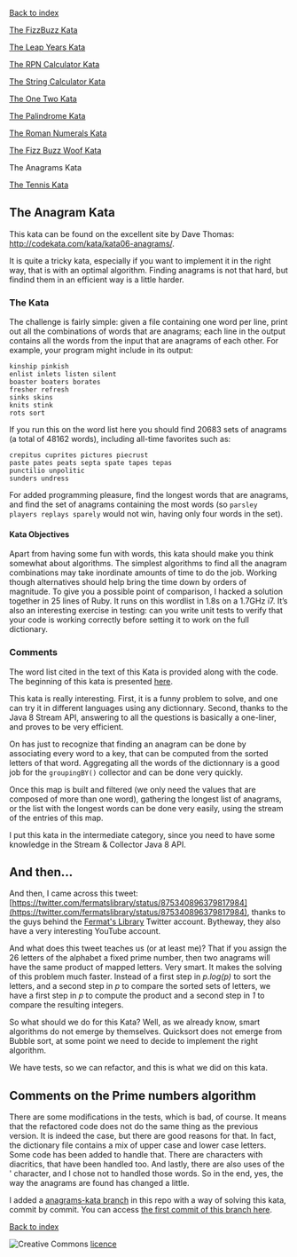 [Back to index](/index.html)

[The FizzBuzz Kata](/katas/introductory/fizzbuzz-kata.html)

[The Leap Years Kata](/katas/introductory/leapyears-kata.html)

[The RPN Calculator Kata](/katas/introductory/rpncalculator-kata.html)

[The String Calculator Kata](/katas/introductory/stringcalculator-kata.html)

[The One Two Kata](/katas/introductory/onetwo-kata.html)

[The Palindrome Kata](/katas/introductory/palindrome-kata.html)

[The Roman Numerals Kata](/katas/intermediate/romannumerals-kata.html)

[The Fizz Buzz Woof Kata](/katas/intermediate/fizzbuzzwoof-kata.html)

The Anagrams Kata

[The Tennis Kata](/katas/intermediate/tennis-kata.html)


## The Anagram Kata

This kata can be found on the excellent site by Dave Thomas: http://codekata.com/kata/kata06-anagrams/. 

It is quite a tricky kata, especially if you want to implement it in the right way, that is with an optimal algorithm. Finding anagrams is not that hard, but findind them in an efficient way is a little harder. 

### The Kata

The challenge is fairly simple: given a file containing one word per line, print out all the combinations of words that are anagrams; each line in the output contains all the words from the input that are anagrams of each other. For example, your program might include in its output:

```text
kinship pinkish
enlist inlets listen silent
boaster boaters borates
fresher refresh
sinks skins
knits stink
rots sort
```

If you run this on the word list here you should find 20683 sets of anagrams (a total of 48162 words), including all-time favorites such as: 

```text
crepitus cuprites pictures piecrust
paste pates peats septa spate tapes tepas
punctilio unpolitic
sunders undress
```

For added programming pleasure, find the longest words that are anagrams, and find the set of anagrams containing the most words (so `parsley players replays sparely` would not win, having only four words in the set).

#### Kata Objectives

Apart from having some fun with words, this kata should make you think somewhat about algorithms. The simplest algorithms to find all the anagram combinations may take inordinate amounts of time to do the job. Working though alternatives should help bring the time down by orders of magnitude. To give you a possible point of comparison, I hacked a solution together in 25 lines of Ruby. It runs on this wordlist in 1.8s on a 1.7GHz i7. It’s also an interesting exercise in testing: can you write unit tests to verify that your code is working correctly before setting it to work on the full dictionary.

### Comments

The word list cited in the text of this Kata is provided along with the code. The beginning of this kata is presented [here](katas/introductory/anagrams-kata.html). 

This kata is really interesting. First, it is a funny problem to solve, and one can try it in different languages using any dictionnary. Second, thanks to the Java 8 Stream API, answering to all the questions is basically a one-liner, and proves to be very efficient. 

On has just to recognize that finding an anagram can be done by associating every word to a key, that can be computed from the sorted letters of that word. Aggregating all the words of the dictionnary is a good job for the `groupingBY()` collector and can be done very quickly. 

Once this map is built and filtered (we only need the values that are composed of more than one word), gathering the longest list of anagrams, or the list with the longest words can be done very easily, using the stream of the entries of this map.
 
I put this kata in the intermediate category, since you need to have some knowledge in the Stream & Collector Java 8 API.
 
## And then...

And then, I came across this tweet: [https://twitter.com/fermatslibrary/status/875340896379817984](https://twitter.com/fermatslibrary/status/875340896379817984), thanks to the guys behind the [Fermat's Library](https://twitter.com/fermatslibrary) Twitter account. Bytheway, they also have a very interesting YouTube account. 

And what does this tweet teaches us (or at least me)? That if you assign the 26 letters of the alphabet a fixed prime number, then two anagrams will have the same product of mapped letters. Very smart. It makes the solving of this problem much faster. Instead of a first step in _p.log(p)_ to sort the letters, and a second step in _p_  to compare the sorted sets of letters, we have a first step in _p_ to compute the product and a second step in _1_ to compare the resulting integers. 

So what should we do for this Kata? Well, as we already know, smart algorithms do not emerge by themselves. Quicksort does not emerge from Bubble sort, at some point we need to decide to implement the right algorithm. 
 
We have tests, so we can refactor, and this is what we did on this kata. 

## Comments on the Prime numbers algorithm
 
There are some modifications in the tests, which is bad, of course. It means that the refactored code does not do the same thing as the previous version. It is indeed the case, but there are good reasons for that. In fact, the dictionary file contains a mix of upper case and lower case letters. Some code has been added to handle that. There are characters with diacritics, that have been handled too. And lastly, there are also uses of the ' character, and I chose not to handled those words. So in the end, yes, the way the anagrams are found has changed a little. 


I added a [anagrams-kata branch](https://github.com/JosePaumard/JosePaumard.github.io/tree/anagrams-kata) in this repo with a way of solving this kata, commit by commit. You can access [the first commit of this branch here](https://github.com/JosePaumard/JosePaumard.github.io/tree/6f7649615b6b016f8a75c829c478fa7857210b65). 


[Back to index](/index.html)

![Creative Commons](https://i.creativecommons.org/l/by-nc-sa/4.0/88x31.png) [licence](http://creativecommons.org/licenses/by-nc-sa/4.0/)
